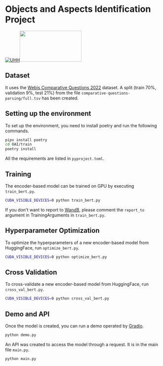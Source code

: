 # Objects and Aspects Identification Project

[![UHH](https://www.kus.uni-hamburg.de/5572339/uhh-logo-2010-29667bd15f143feeb1ebd96b06334fddfe378e09.png)](https://www.uni-hamburg.de/)<a href="https://www.inf.uni-hamburg.de/en/inst/ab/sems/home.html"><img src="https://www.inf.uni-hamburg.de/5546980/lt-logo-640x361-9345df620ffab7a8ce97149b66c2dfc9d3ff429e.png" width="200" height="100" /></a>


## Dataset

It uses the [Webis Comparative Questions 2022](https://zenodo.org/records/7213397) dataset. A split (train 70%, validation 9%, test 21%) from the file `comparative-questions-parsing/full.tsv` has been created.


## Setting up the environment

To set up the environment, you need to install poetry and run the following commands.
```bash
pipx install poetry
cd OAI/train
poetry install
```

 All the requirements are listed in `pyproject.toml`.

## Training

The encoder-based model can be trained on GPU by executing `train_bert.py`.

```bash
CUDA_VISIBLE_DEVICES=0 python train_bert.py
```

If you don't want to report to [WandB](https://wandb.ai/), please comment the `report_to` argument in TrainingArguments in `train_bert.py`.

## Hyperparameter Optimization

To optimize the hyperparameters of a new encoder-based model from HuggingFace, run `optimize_bert.py`.

```bash
CUDA_VISIBLE_DEVICES=0 python optimize_bert.py
```

## Cross Validation

To cross-validate a new encoder-based model from HuggingFace, run `cross_val_bert.py`.

```bash
CUDA_VISIBLE_DEVICES=0 python cross_val_bert.py
```

## Demo and API

Once the model is created, you can run a demo operated by [Gradio](https://www.gradio.app/).

```bash
python demo.py
```

An API was created to access the model through a request. It is in the main file `main.py`.

```bash
python main.py
```
